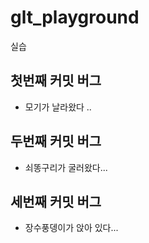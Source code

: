 # glt_playground
실습

## 첫번째 커밋 버그

- 모기가 날라왔다 ..

## 두번째 커밋 버그

- 쇠똥구리가 굴러왔다...

## 세번째 커밋 버그

- 장수풍뎅이가 앉아 있다...